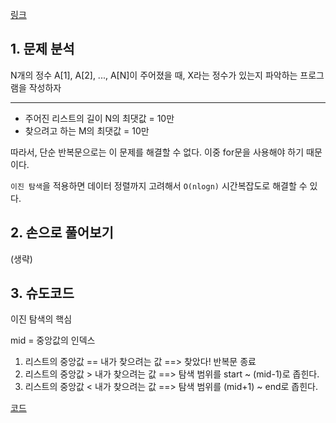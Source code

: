 [링크](https://www.acmicpc.net/problem/1920)

## 1. 문제 분석

N개의 정수 A[1], A[2], ..., A[N]이 주어졌을 때, X라는 정수가 있는지 파악하는 프로그램을 작성하자

---

- 주어진 리스트의 길이 N의 최댓값 = 10만
- 찾으려고 하는 M의 최댓값 = 10만

따라서, 단순 반복문으로는 이 문제를 해결할 수 없다. 이중 for문을 사용해야 하기 때문이다.

`이진 탐색`을 적용하면 데이터 정렬까지 고려해서 `O(nlogn)` 시간복잡도로 해결할 수 있다. 

## 2. 손으로 풀어보기 

(생략)

## 3. 슈도코드 

이진 탐색의 핵심 

mid = 중앙값의 인덱스 

1. 리스트의 중앙값 == 내가 찾으려는 값 ==> 찾았다! 반복문 종료
2. 리스트의 중앙값 > 내가 찾으려는 값 ==> 탐색 범위를 start ~ (mid-1)로 좁힌다.
3. 리스트의 중앙값 < 내가 찾으려는 값 ==> 탐색 범위를 (mid+1) ~ end로 좁힌다.

[코드](../../code/day9/29_원하는정수찾기.py)
